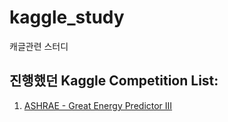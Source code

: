 # kaggle_study
캐글관련 스터디

## 진행했던 Kaggle Competition List:
1. [ASHRAE - Great Energy Predictor III](https://github.com/madfalc0n/kaggle_project/tree/master/great_energy_predict)